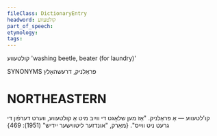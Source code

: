 ```yaml
---
fileClass: DictionaryEntry
headword: קולטעווע
part_of_speech: 
etymology: 
tags: 
---
```

קולטעווע
'washing beetle, beater (for laundry)'

SYNONYMS
פּראַלניק, דרעשהאָלץ

NORTHEASTERN
==============

קו'לטעווע — אַ פּראַלניק. "אַז מען שלאָגט די ווײַב מיט אַ קולטעווע, ווערט דערפֿון די גרעט ניט ווײַס".
{מאַרק, "אונדזער ליטווישער ייִדיש" (1951): 469}
